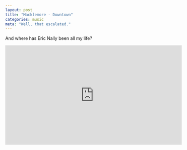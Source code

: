 ```yaml
---
layout: post
title: "Macklemore - Downtown"
categories: music
meta: "Well, that escalated."
---
```


And where has Eric Nally been all my life?

<div class="flex-video widescreen"><iframe width="560" height="315" src="https://www.youtube.com/embed/JGhoLcsr8GA?rel=0&amp;controls=0&amp;showinfo=0" frameborder="0" allowfullscreen></iframe></div>